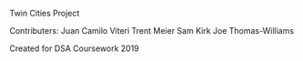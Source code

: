 Twin Cities Project

Contributers:
Juan Camilo Viteri 
Trent Meier
Sam Kirk
Joe Thomas-Williams

Created for DSA Coursework 2019

